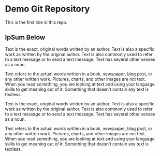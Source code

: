 # Demo Git Repository

This is the first line in this repo.


## IpSum Below

Text is the exact, original words written by an author. 
Text is also a specific work as written by the original author.
 Text is also commonly used to refer to a text message or to send a text message. 
Text has several other senses as a noun.

Text refers to the actual words written in a book, newspaper, blog post, or any other written work. 
Pictures, charts, and other images are not text. 
When you read something, you are looking at text and using your language skills to get meaning out of it. 
Something that doesn’t contain any text is textless.

Text is the exact, original words written by an author. 
Text is also a specific work as written by the original author.
 Text is also commonly used to refer to a text message or to send a text message. 
Text has several other senses as a noun.

Text refers to the actual words written in a book, newspaper, blog post, or any other written work. 
Pictures, charts, and other images are not text. 
When you read something, you are looking at text and using your language skills to get meaning out of it. 
Something that doesn’t contain any text is textless.
